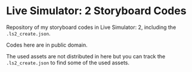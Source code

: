 Live Simulator: 2 Storyboard Codes
==================================

Repository of my storyboard codes in Live Simulator: 2, including the `.ls2_create.json`.

Codes here are in public domain.

The used assets are not distributed in here but you can track the `.ls2_create.json` to find some of the used assets.
